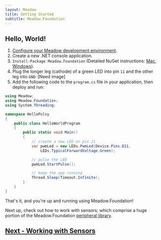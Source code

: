 ```yaml
---
layout: Meadow
title: Getting Started
subtitle: Meadow.Foundation
---
```


## Hello, World!

1. [Configure your Meadow development environment](/Meadow/Getting_Started/Setup).
1. Create a new .NET console application.
1. `Install-Package Meadow.Foundation` (Detailed NuGet instructions: [Mac](https://docs.microsoft.com/en-us/visualstudio/mac/nuget-walkthrough), [Windows](https://docs.microsoft.com/en-us/nuget/tools/package-manager-ui)).
1. Plug the longer leg (cathode) of a green LED into pin `11` and the other leg into `GND`:
  [Need image]
1. Add the following code to the `program.cs` file in your application, then deploy and run:

```csharp
using Meadow;
using Meadow.Foundation;
using System.Threading;

namespace HelloPulsy
{
    public class HelloWorldProgram
    {
        public static void Main()
        {
            // create a new LED on pin 11
            var pwmLed = new LEDs.PwmLed(Device.Pins.D11, 
                LEDs.TypicalForwardVoltage.Green);

            // pulse the LED
            pwmLed.StartPulse();

            // keep the app running
            Thread.Sleep(Timeout.Infinite);
        }
    }
}
```

That's it, and you're up and running using Meadow.Foundation!

Next up, check out how to work with sensors; which comprise a huge portion of the Meadow.Foundation [peripheral library](/Meadow/Meadow.Foundation/Peripherals).

## [Next - Working with Sensors](/Meadow/Meadow.Foundation/Working_w_Sensors)
